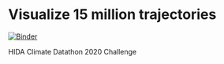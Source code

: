 # Visualize 15 million trajectories

[![Binder](https://binder.pangeo.io/badge_logo.svg)](https://binder.pangeo.io/v2/gh/geomar-tm/visualize-15-million-trajectories-binder/master?urlpath=git-pull?repo=https%3A%2F%2Fgithub.com%2Fgeomar-tm%2Fvisualize-15-million-trajectories%26amp%3Burlpath=lab%2Ftree%2Fvisualize-15-million-trajectories%2Fchallenge_intro%2F00_Welcome.ipynb)

HIDA Climate Datathon 2020 Challenge
